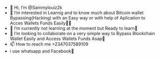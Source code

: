 - 👋 Hi, I’m @Sammylouiz2k
- 👀 I’m interested in Learnig and to know much about Bitcoin wallet Bypassing(Hacking) with an Easy way or with help of Aplication to Acces Wallets Funds Easily
- 🌱 I’m currently not learning at the moment but Ready to learn
- 💞️ I’m looking to collaborate on a very simple way to Bypass Blockchain Wallet Easily and Access Wallets Funds Asap
- 📫 How to reach me +2347037589109
- i use whatsapp and Facebook
<!---
Sammylouiz2k/Sammylouiz2k is a ✨ special ✨ repository because its `README.md` (this file) appears on your GitHub profile.
You can click the Preview link to take a look at your changes.
--->
